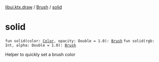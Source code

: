 [libui.ktx.draw](../README.md) / [Brush](README.md) / [solid](solid.md)

# solid

`fun solid(color: `[`Color`](../-color/README.md)`, opacity: Double = 1.0): `[`Brush`](README.md)
`fun solid(rgb: Int, alpha: Double = 1.0): `[`Brush`](README.md)

Helper to quickly set a brush color
